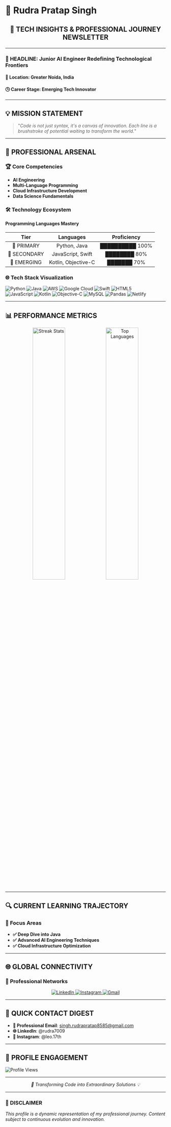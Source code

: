 # 🚀 Rudra Pratap Singh 

## <p align="center">📰 TECH INSIGHTS & PROFESSIONAL JOURNEY NEWSLETTER</p>

---

### 🌟 **HEADLINE: Junior AI Engineer Redefining Technological Frontiers**

#### 📍 **Location**: Greater Noida, India
#### 🕒 **Career Stage**: Emerging Tech Innovator

---

## 💡 **MISSION STATEMENT**

> "*Code is not just syntax, it's a canvas of innovation. Each line is a brushstroke of potential waiting to transform the world.*"

---

## 🔬 **PROFESSIONAL ARSENAL**

### 🏆 **Core Competencies**
- **AI Engineering**
- **Multi-Language Programming**
- **Cloud Infrastructure Development**
- **Data Science Fundamentals**

### 🛠 **Technology Ecosystem**

#### Programming Languages Mastery
| Tier | Languages | Proficiency |
|:----:|:---------:|:------------:|
| 🥇 PRIMARY | Python, Java | ██████████ 100% |
| 🥈 SECONDARY | JavaScript, Swift | ████████ 80% |
| 🥉 EMERGING | Kotlin, Objective-C | ███████ 70% |

### 🌐 **Tech Stack Visualization**

![Python](https://img.shields.io/badge/-Python-3670A0?style=for-the-badge&logo=python&logoColor=ffdd54)
![Java](https://img.shields.io/badge/-Java-ED8B00?style=for-the-badge&logo=openjdk&logoColor=white)
![AWS](https://img.shields.io/badge/-AWS-FF9900?style=for-the-badge&logo=amazon-aws&logoColor=white)
![Google Cloud](https://img.shields.io/badge/-Google_Cloud-4285F4?style=for-the-badge&logo=google-cloud&logoColor=white)
![Swift](https://img.shields.io/badge/swift-F54A2A?style=for-the-badge&logo=swift&logoColor=white) 
![HTML5](https://img.shields.io/badge/html5-%23E34F26.svg?style=for-the-badge&logo=html5&logoColor=white)  
![JavaScript](https://img.shields.io/badge/javascript-%23323330.svg?style=for-the-badge&logo=javascript&logoColor=%23F7DF1E) 
![Kotlin](https://img.shields.io/badge/kotlin-%237F52FF.svg?style=for-the-badge&logo=kotlin&logoColor=white) 
![Objective-C](https://img.shields.io/badge/OBJECTIVE--C-%233A95E3.svg?style=for-the-badge&logo=apple&logoColor=white) 
![MySQL](https://img.shields.io/badge/mysql-%2300000f.svg?style=for-the-badge&logo=mysql&logoColor=white) 
![Pandas](https://img.shields.io/badge/pandas-%23150458.svg?style=for-the-badge&logo=pandas&logoColor=white)
![Netlify](https://img.shields.io/badge/netlify-%23000000.svg?style=for-the-badge&logo=netlify&logoColor=#00C7B7)

---

## 📊 **PERFORMANCE METRICS**

<div align="center">
  <img src="https://github-readme-streak-stats.herokuapp.com/?user=Rudra7009&theme=radical&hide_border=true" alt="Streak Stats" width="45%"/>
  <img src="https://github-readme-stats.vercel.app/api/top-langs/?username=Rudra7009&theme=radical&hide_border=true&layout=compact" alt="Top Languages" width="45%"/>
</div>

---

## 🔍 **CURRENT LEARNING TRAJECTORY**

### 🎯 **Focus Areas**
- **✅ Deep Dive into Java**
- **✅ Advanced AI Engineering Techniques**
- **✅ Cloud Infrastructure Optimization**

---

## 🌐 **GLOBAL CONNECTIVITY**

### 📡 **Professional Networks**

<div align="center">
  <a href="https://www.linkedin.com/in/rudra7009/" target="_blank">
    <img src="https://img.shields.io/badge/LinkedIn-Professional_Network-0077B5?style=for-the-badge&logo=linkedin&logoColor=white" alt="LinkedIn"/>
  </a>
  
  <a href="https://www.instagram.com/leo.17th" target="_blank">
    <img src="https://img.shields.io/badge/Instagram-Personal_Insights-E4405F?style=for-the-badge&logo=instagram&logoColor=white" alt="Instagram"/>
  </a>
  
  <a href="mailto:singh.rudrapratap8585@gmail.com">
    <img src="https://img.shields.io/badge/Email-Direct_Contact-D14836?style=for-the-badge&logo=gmail&logoColor=white" alt="Gmail"/>
  </a>
</div>

---

## 💌 **QUICK CONTACT DIGEST**

- **📧 Professional Email**: singh.rudrapratap8585@gmail.com
- **🌐 LinkedIn**: @rudra7009
- **📸 Instagram**: @leo.17th

---

## 🌟 **PROFILE ENGAGEMENT**

![Profile Views](https://komarev.com/ghpvc/?username=Rudra7009&style=for-the-badge&color=blueviolet)

---

*<p align="center">🚀 Transforming Code into Extraordinary Solutions 💡</p>*

---

### 📢 **DISCLAIMER**
*This profile is a dynamic representation of my professional journey. Content subject to continuous evolution and innovation.*
